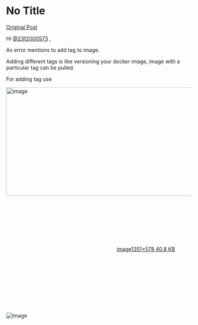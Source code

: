 # No Title

[Original Post](https://discourse.onlinedegree.iitm.ac.in/t/161120/158)

<p>Hi <a class="mention" href="/u/23f2000573">@23f2000573</a> ,</p>
<p>As error mentions to add tag to image.</p>
<p>Adding different tags is like versioning your docker image, image with a particular tag can be pulled.</p>
<p>For adding tag use<br>
<div class="lightbox-wrapper"><a class="lightbox" href="https://europe1.discourse-cdn.com/flex013/uploads/iitm/original/3X/7/b/7b580a40e755d3aab9c3b40941904405e516abf4.png" data-download-href="/uploads/short-url/hB9lW2tQ5rKxQfOECDJcZMvB4Ve.png?dl=1" title="image" rel="noopener nofollow ugc"><img src="https://europe1.discourse-cdn.com/flex013/uploads/iitm/optimized/3X/7/b/7b580a40e755d3aab9c3b40941904405e516abf4_2_690x295.png" alt="image" data-base62-sha1="hB9lW2tQ5rKxQfOECDJcZMvB4Ve" width="690" height="295" srcset="https://europe1.discourse-cdn.com/flex013/uploads/iitm/optimized/3X/7/b/7b580a40e755d3aab9c3b40941904405e516abf4_2_690x295.png, https://europe1.discourse-cdn.com/flex013/uploads/iitm/optimized/3X/7/b/7b580a40e755d3aab9c3b40941904405e516abf4_2_1035x442.png 1.5x, https://europe1.discourse-cdn.com/flex013/uploads/iitm/original/3X/7/b/7b580a40e755d3aab9c3b40941904405e516abf4.png 2x" data-dominant-color="161B21"><div class="meta"><svg class="fa d-icon d-icon-far-image svg-icon" aria-hidden="true"><use href="#far-image"></use></svg><span class="filename">image</span><span class="informations">1351×578 40.8 KB</span><svg class="fa d-icon d-icon-discourse-expand svg-icon" aria-hidden="true"><use href="#discourse-expand"></use></svg></div></a></div></p>

![Image](https://europe1.discourse-cdn.com/flex013/uploads/iitm/optimized/3X/7/b/7b580a40e755d3aab9c3b40941904405e516abf4_2_690x295.png)